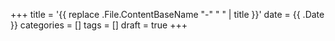 +++
title = '{{ replace .File.ContentBaseName "-" " " | title }}'
date = {{ .Date }}
categories = []
tags = []
draft = true
+++
